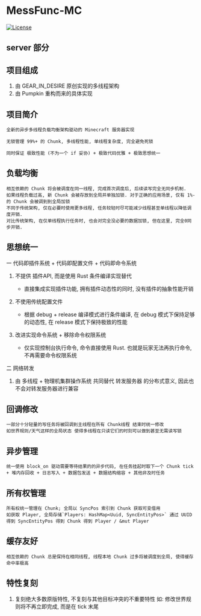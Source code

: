 # MessFunc-MC

[![License](https://img.shields.io/badge/License-Apache%202.0-blue.svg)](LICENSE)

## server 部分

## 项目组成

1. 由 GEAR_IN_DESIRE 原创实现的多线程架构
2. 由 Pumpkin 重构而来的具体实现    

## 项目简介

    全新的异步多线程负载均衡架构驱动的 Minecraft 服务器实现

    无锁管理 99%+ 的 Chunk, 多线程性能, 单线程复杂度, 完全避免死锁

    同时保证 极致性能 (不为一个 if 妥协) + 极致代码优雅 + 极致思想统一
    

## 负载均衡

    相互依赖的 Chunk 将会被调度在同一线程, 完成首次调度后, 后续读写完全无同步机制.
    如果线程负载过高, 新 Chunk 会被存放到全局并单独加锁. 对于正确的应用场景, 仅有 1%- 的 Chunk 会被调到到全局加锁
    不同于传统架构, 仅在必要时使用更多线程, 任务较轻时尽可能减少线程甚至单线程以降低调度开销.
    对比传统架构, 在仅单线程执行任务时, 也会对完全没必要的数据加锁, 但在这里, 完全0同步开销.

## 思想统一

一              代码即插件系统 + 代码即配置文件 + 代码即命令系统

1. 不提供 插件API, 而是使用 Rust 条件编译实现替代
    - 直接集成实现插件功能, 拥有插件动态性的同时, 没有插件的抽象性能开销

2. 不使用传统配置文件
    - 根据 debug + release 编译模式进行条件编译, 在 debug 模式下保持足够的动态性, 在 release 模式下保持极致的性能

3. 改进实现命令系统 + 移除命令权限系统
    - 仅实现控制台执行命令, 命令直接使用 Rust. 也就是玩家无法再执行命令, 不再需要命令权限系统


二                               网络转发

1. 由 多线程 + 物理机集群操作系统 共同替代 转发服务器 的分布式意义, 因此也不会对转发服务器进行兼容

## 回调修改

    一部分十分轻量的写任务将被回调到主线程在所有 Chunk线程 结束时统一修改
    如世界规则/天气这样的全局状态 使得多线程在只读它们的时刻可以做到甚至无需读写锁

## 异步管理

    统一使用 block_on 驱动需要等待结果的的异步代码, 在任务挂起时取下一个 Chunk tick + 堆内存回收 + 日志写入 + 数据包发送 + 数据结构缩容 + 其他非及时任务

## 所有权管理

    所有权统一管理在 Chunk; 全局以 SyncPos 索引到 Chunk 获取可变借用
    如获取 Player, 全局存储`Players: HashMap<Uuid, SyncEntityPos>` 通过 UUID 得到 SyncEntityPos 得到 Chunk 得到 Player / &mut Player

## 缓存友好

    相互依赖的 Chunk 总是保持在相同线程, 线程本地 Chunk 过多将被调度到全局, 使得缓存命中率极高

## 特性复刻

1. 复刻绝大多数原版特性, 不复刻与其他目标冲突的不重要特性
    如: 修改世界规则将不再立即完成, 而是在 tick 末尾